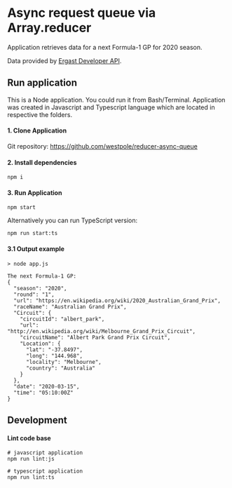 # Async request queue via Array.reducer

Application retrieves data for a next Formula-1 GP for 2020 season.

Data provided by [Ergast Developer API](https://ergast.com/mrd/).

## Run application

This is a Node application. You could run it from Bash/Terminal.
Application was created in Javascript and Typescript language which are located in respective the folders.

#### 1. Clone Application

Git repository: https://github.com/westpole/reducer-async-queue

#### 2. Install dependencies

```shell
npm i
```

#### 3. Run Application

```shell
npm start
```

Alternatively you can run TypeScript version:

```shell
npm run start:ts
```

#### 3.1 Output example

```shell
> node app.js

The next Formula-1 GP:
{
  "season": "2020",
  "round": "1",
  "url": "https://en.wikipedia.org/wiki/2020_Australian_Grand_Prix",
  "raceName": "Australian Grand Prix",
  "Circuit": {
    "circuitId": "albert_park",
    "url": "http://en.wikipedia.org/wiki/Melbourne_Grand_Prix_Circuit",
    "circuitName": "Albert Park Grand Prix Circuit",
    "Location": {
      "lat": "-37.8497",
      "long": "144.968",
      "locality": "Melbourne",
      "country": "Australia"
    }
  },
  "date": "2020-03-15",
  "time": "05:10:00Z"
}
```

## Development

#### Lint code base

```shell
# javascript application
npm run lint:js

# typescript application
npm run lint:ts
```